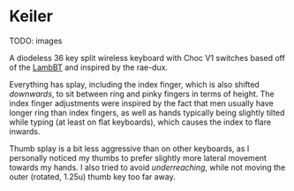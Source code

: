 # Keiler

TODO: images

A diodeless 36 key split wireless keyboard with Choc V1 switches based off of the [LambBT](https://github.com/johnlamb/LambBT) and inspired by the rae-dux.  

Everything has splay, including the index finger, which is also shifted *downwards*, to sit between ring and pinky fingers in terms of height.
The index finger adjustments were inspired by the fact that men usually have longer ring than index fingers, as well as hands typically being slightly tilted while typing (at least on flat keyboards), which causes the index to flare inwards.  
  
Thumb splay is a bit less aggressive than on other keyboards, as I personally noticed my thumbs to prefer slightly more lateral movement towards my hands.
I also tried to avoid *underreaching*, while not moving the outer (rotated, 1.25u) thumb key too far away.
